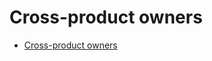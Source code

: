 # Cross-product owners

- [Cross-product owners](../../product/process/prioritize_and_build/cross-product_owners.md)
